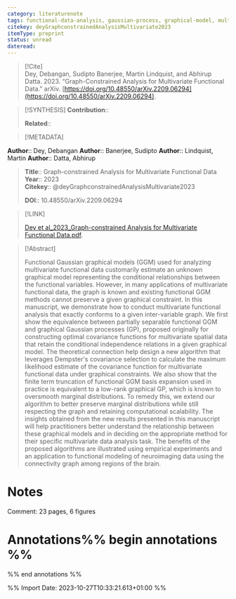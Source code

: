 ```yaml
---
category: literaturenote
tags: functional-data-analysis, gaussian-process, graphical-model, multivariate-functional-data
citekey: deyGraphconstrainedAnalysisMultivariate2023
itemType: preprint
status: unread  
dateread:  
---
```


> [!Cite]  
> Dey, Debangan, Sudipto Banerjee, Martin Lindquist, and Abhirup Datta. 2023. “Graph-Constrained Analysis for Multivariate Functional Data.” arXiv. [https://doi.org/10.48550/arXiv.2209.06294](https://doi.org/10.48550/arXiv.2209.06294).

> [!SYNTHESIS] 
>**Contribution**::
>
>**Related**:: 
>

> [!METADATA]  
>
**Author**:: Dey, Debangan
**Author**:: Banerjee, Sudipto
**Author**:: Lindquist, Martin
**Author**:: Datta, Abhirup<br>
> **Title**:: Graph-constrained Analysis for Multivariate Functional Data    
> **Year**:: 2023     
> **Citekey**:: @deyGraphconstrainedAnalysisMultivariate2023    
>    
>    
>     
>    
>    
>     
>    
>**DOI**:: 10.48550/arXiv.2209.06294    
>

> [!LINK] 
>
> [Dey et al_2023_Graph-constrained Analysis for Multivariate Functional Data.pdf](file:///Users/steven/Library/CloudStorage/GoogleDrive-steven.golovkine@ul.ie/My%20Drive/bibliography/arXiv/2023/Dey%20et%20al_2023_Graph-constrained%20Analysis%20for%20Multivariate%20Functional%20Data.pdf).

>[!Abstract]
>
>Functional Gaussian graphical models (GGM) used for analyzing multivariate functional data customarily estimate an unknown graphical model representing the conditional relationships between the functional variables. However, in many applications of multivariate functional data, the graph is known and existing functional GGM methods cannot preserve a given graphical constraint. In this manuscript, we demonstrate how to conduct multivariate functional analysis that exactly conforms to a given inter-variable graph. We first show the equivalence between partially separable functional GGM and graphical Gaussian processes (GP), proposed originally for constructing optimal covariance functions for multivariate spatial data that retain the conditional independence relations in a given graphical model. The theoretical connection help design a new algorithm that leverages Dempster's covariance selection to calculate the maximum likelihood estimate of the covariance function for multivariate functional data under graphical constraints. We also show that the finite term truncation of functional GGM basis expansion used in practice is equivalent to a low-rank graphical GP, which is known to oversmooth marginal distributions. To remedy this, we extend our algorithm to better preserve marginal distributions while still respecting the graph and retaining computational scalability. The insights obtained from the new results presented in this manuscript will help practitioners better understand the relationship between these graphical models and in deciding on the appropriate method for their specific multivariate data analysis task. The benefits of the proposed algorithms are illustrated using empirical experiments and an application to functional modeling of neuroimaging data using the connectivity graph among regions of the brain.
>>


# Notes
Comment: 23 pages, 6 figures<br>
# Annotations%% begin annotations %%  
 
  
%% end annotations %%

%% Import Date: 2023-10-27T10:33:21.613+01:00 %%
